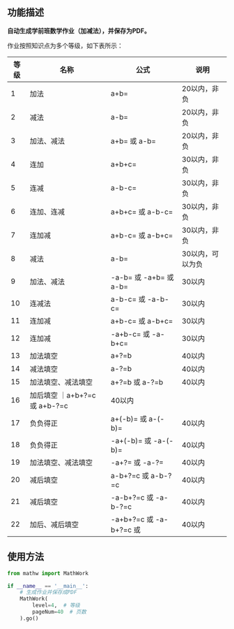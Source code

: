 ## 功能描述

**自动生成学前班数学作业（加减法），并保存为PDF。**

作业按照知识点为多个等级，如下表所示：

|等级|名称| 公式 | 说明|
|-|-|-|-|
|1|加法| a+b= | 20以内，非负|
|2|减法| a-b= | 20以内，非负|
|3|加法、减法| a+b= 或 a-b= | 20以内，非负|
|4|连加|a+b+c=| 30以内，非负|
|5|连减|a-b-c=| 30以内，非负|
|6|连加、连减| a+b+c= 或 a-b-c=| 30以内，非负|
|7|连加减| a+b-c= 或 a-b+c=| 30以内，非负|
|8|减法| a-b=| 30以内，可以为负|
|9|加法、减法| -a-b= 或 -a+b= 或 a-b=| 30以内|
|10|连减法| a-b-c= 或 -a-b-c= | 30以内|
|11|连加减| a+b-c= 或 a-b+c= | 30以内|
|12|连加减| -a+b-c= 或 -a-b+c= | 30以内|
|13|加法填空| a+?=b | 40以内|
|14|减法填空| a-?=b | 40以内|
|15|加法填空、减法填空| a+?=b 或 a-?=b | 40以内|
|16|加后填空 ｜a+b+?=c 或 a+b-?=c| 40以内|
|17|负负得正| a+(-b)= 或 a-(-b)=| 40以内|
|18|负负得正| -a+(-b)= 或 -a-(-b)=| 40以内|
|19|加法填空、减法填空| -a+?= 或 -a-?=| 40以内|
|20|减后填空|a-b+?=c 或 a-b-?=c|40以内|
|21|减后填空|-a-b+?=c 或 -a-b-?=c| 40以内|
|22|加后、减后填空| -a+b+?=c 或 -a-b+?=c 或 |40以内|

## 使用方法

```python
from mathw import MathWork

if __name__ == '__main__':
    # 生成作业并保存成PDF
    MathWork(
        level=4,  # 等级
        pageNum=40  # 页数
    ).go()
```
